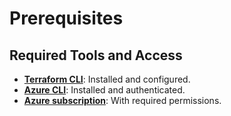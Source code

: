 # Prerequisites

## Required Tools and Access

- **[Terraform CLI](https://developer.hashicorp.com/terraform/install)**: Installed and configured.
- **[Azure CLI](https://learn.microsoft.com/en-us/cli/azure/install-azure-cli?view=azure-cli-latest)**: Installed and authenticated.
- **[Azure subscription](https://learn.microsoft.com/en-us/azure/cost-management-billing/manage/create-subscription)**: With required permissions.

